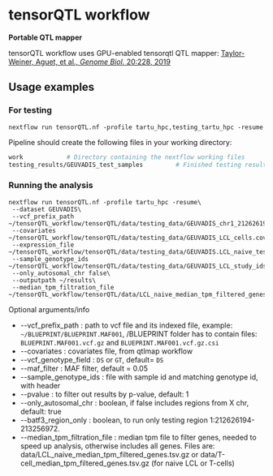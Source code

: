 # tensorQTL workflow
**Portable QTL mapper**

tensorQTL workflow uses GPU-enabled tensorqtl QTL mapper: [Taylor-Weiner, Aguet, et al., *Genome Biol.* 20:228, 2019](https://genomebiology.biomedcentral.com/articles/10.1186/s13059-019-1836-7) 


## Usage examples

###  For testing

```
nextflow run tensorQTL.nf -profile tartu_hpc,testing_tartu_hpc -resume
```

Pipeline should create the following files in your working directory:

```bash
work            # Directory containing the nextflow working files
testing_results/GEUVADIS_test_samples         # Finished testing results (containing one 204M sized .parquet file)
```

###  Running the analysis

```
nextflow run tensorQTL.nf -profile tartu_hpc -resume\
 --dataset GEUVADIS\
 --vcf_prefix_path ~/tensorQTL_workflow/tensorQTL/data/testing_data/GEUVADIS_chr1_212626194_212851227_testing_samples\
 --covariates ~/tensorQTL_workflow/tensorQTL/data/testing_data/GEUVADIS_LCL_cells.covariates_added_sex_test_samples.txt\
 --expression_file ~/tensorQTL_workflow/tensorQTL/data/testing_data/GEUVADIS.LCL_naive_test_samples.tsv\
 --sample_genotype_ids ~/tensorQTL_workflow/tensorQTL/data/testing_data/GEUVADIS_LCL_study_ids_test_samples.txt\
 --only_autosomal_chr false\
 --outputpath ~/results\
 --median_tpm_filtration_file ~/tensorQTL_workflow/tensorQTL/data/LCL_naive_median_tpm_filtered_genes.tsv.gz
```

Optional arguments/info

* --vcf_prefix_path : path to vcf file and its indexed file, example: `~/BLUEPRINT/BLUEPRINT.MAF001`, /BLUEPRINT folder has to contain files: `BLUEPRINT.MAF001.vcf.gz` and `BLUEPRINT.MAF001.vcf.gz.csi`
* --covariates : covariates file, from qtlmap workflow
* --vcf_genotype_field : `DS` or `GT`, default= `DS`
* --maf_filter : MAF filter, default = 0.05
* --sample_genotype_ids : file with sample id and matching genotype id, with header
* --pvalue : to filter out results by p-value, default: 1
* --only_autosomal_chr : boolean, if false includes regions from X chr, default: true
* --batf3_region_only : boolean, to run only testing region 1:212626194-213256972.
* --median_tpm_filtration_file : median tpm file to filter genes, needed to speed up analysis, otherwise includes all genes. Files are: data/LCL_naive_median_tpm_filtered_genes.tsv.gz or data/T-cell_median_tpm_filtered_genes.tsv.gz (for naive LCL or T-cells)
